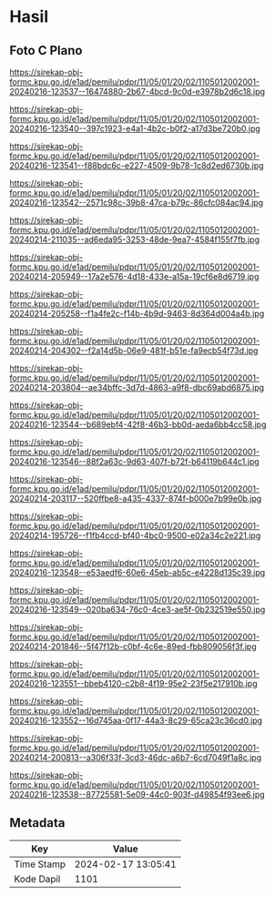 # Hasil

## Foto C Plano

https://sirekap-obj-formc.kpu.go.id/e1ad/pemilu/pdpr/11/05/01/20/02/1105012002001-20240216-123537--16474880-2b67-4bcd-9c0d-e3978b2d6c18.jpg

https://sirekap-obj-formc.kpu.go.id/e1ad/pemilu/pdpr/11/05/01/20/02/1105012002001-20240216-123540--397c1923-e4a1-4b2c-b0f2-a17d3be720b0.jpg

https://sirekap-obj-formc.kpu.go.id/e1ad/pemilu/pdpr/11/05/01/20/02/1105012002001-20240216-123541--f88bdc6c-e227-4509-9b78-1c8d2ed6730b.jpg

https://sirekap-obj-formc.kpu.go.id/e1ad/pemilu/pdpr/11/05/01/20/02/1105012002001-20240216-123542--2571c98c-39b8-47ca-b79c-86cfc084ac94.jpg

https://sirekap-obj-formc.kpu.go.id/e1ad/pemilu/pdpr/11/05/01/20/02/1105012002001-20240214-211035--ad6eda95-3253-48de-9ea7-4584f155f7fb.jpg

https://sirekap-obj-formc.kpu.go.id/e1ad/pemilu/pdpr/11/05/01/20/02/1105012002001-20240214-205949--17a2e576-4d18-433e-a15a-19cf6e8d6719.jpg

https://sirekap-obj-formc.kpu.go.id/e1ad/pemilu/pdpr/11/05/01/20/02/1105012002001-20240214-205258--f1a4fe2c-f14b-4b9d-9463-8d364d004a4b.jpg

https://sirekap-obj-formc.kpu.go.id/e1ad/pemilu/pdpr/11/05/01/20/02/1105012002001-20240214-204302--f2a14d5b-06e9-481f-b51e-fa9ecb54f73d.jpg

https://sirekap-obj-formc.kpu.go.id/e1ad/pemilu/pdpr/11/05/01/20/02/1105012002001-20240214-203804--ae34bffc-3d7d-4863-a9f8-dbc69abd6875.jpg

https://sirekap-obj-formc.kpu.go.id/e1ad/pemilu/pdpr/11/05/01/20/02/1105012002001-20240216-123544--b689ebf4-42f8-46b3-bb0d-aeda6bb4cc58.jpg

https://sirekap-obj-formc.kpu.go.id/e1ad/pemilu/pdpr/11/05/01/20/02/1105012002001-20240216-123546--88f2a63c-9d63-407f-b72f-b64119b644c1.jpg

https://sirekap-obj-formc.kpu.go.id/e1ad/pemilu/pdpr/11/05/01/20/02/1105012002001-20240214-203117--520ffbe8-a435-4337-874f-b000e7b99e0b.jpg

https://sirekap-obj-formc.kpu.go.id/e1ad/pemilu/pdpr/11/05/01/20/02/1105012002001-20240214-195726--f1fb4ccd-bf40-4bc0-9500-e02a34c2e221.jpg

https://sirekap-obj-formc.kpu.go.id/e1ad/pemilu/pdpr/11/05/01/20/02/1105012002001-20240216-123548--e53aedf6-60e6-45eb-ab5c-e4228d135c39.jpg

https://sirekap-obj-formc.kpu.go.id/e1ad/pemilu/pdpr/11/05/01/20/02/1105012002001-20240216-123549--020ba634-76c0-4ce3-ae5f-0b232519e550.jpg

https://sirekap-obj-formc.kpu.go.id/e1ad/pemilu/pdpr/11/05/01/20/02/1105012002001-20240214-201846--5f47f12b-c0bf-4c6e-89ed-fbb809056f3f.jpg

https://sirekap-obj-formc.kpu.go.id/e1ad/pemilu/pdpr/11/05/01/20/02/1105012002001-20240216-123551--bbeb4120-c2b8-4f19-95e2-23f5e217910b.jpg

https://sirekap-obj-formc.kpu.go.id/e1ad/pemilu/pdpr/11/05/01/20/02/1105012002001-20240216-123552--16d745aa-0f17-44a3-8c29-65ca23c36cd0.jpg

https://sirekap-obj-formc.kpu.go.id/e1ad/pemilu/pdpr/11/05/01/20/02/1105012002001-20240214-200813--a306f33f-3cd3-46dc-a6b7-6cd7049f1a8c.jpg

https://sirekap-obj-formc.kpu.go.id/e1ad/pemilu/pdpr/11/05/01/20/02/1105012002001-20240216-123538--87725581-5e09-44c0-903f-d49854f93ee6.jpg


## Metadata

| Key        | Value               |
| ---------- | ------------------- |
| Time Stamp | 2024-02-17 13:05:41 |
| Kode Dapil | 1101                |



